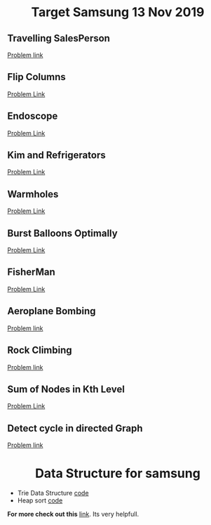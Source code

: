 <h1 align='center'>Target Samsung 13 Nov 2019</h1>

<!-- contest problem solution -->

## Travelling SalesPerson 
[Problem link](https://www.hackerrank.com/contests/target-samsung-13-nov19/challenges/travelling-salesman-4)

## Flip Columns
[Problem Link](https://www.hackerrank.com/contests/target-samsung-13-nov19/challenges/flip-columns)

## Endoscope
[Problem Link](https://www.hackerrank.com/contests/target-samsung-13-nov19/challenges/endoscope)

## Kim and Refrigerators
[Problem Link](https://www.hackerrank.com/contests/target-samsung-13-nov19/challenges/kim-and-refrigerators)

## Warmholes
[Problem Link](https://www.hackerrank.com/contests/target-samsung-13-nov19/challenges/warmholes)

## Burst Balloons Optimally
[Problem Link](https://www.hackerrank.com/contests/target-samsung-13-nov19/challenges/burst-balloons-1)

## FisherMan
[Problem Link](https://www.hackerrank.com/contests/target-samsung-13-nov19/challenges/fisherman/submissions/code/1370941509)

## Aeroplane Bombing
[Problem link](https://www.hackerrank.com/contests/target-samsung-13-nov19/challenges/aeroplane-bombing)

## Rock Climbing
[Problem link](https://www.hackerrank.com/contests/target-samsung-13-nov19/challenges/rock-climbing)

## Sum of Nodes in Kth Level
[Problem Link](https://www.hackerrank.com/contests/target-samsung-13-nov19/challenges/sum-of-nodes-in-kth-level)

## Detect cycle in directed Graph
[Problem link](https://www.hackerrank.com/contests/target-samsung-13-nov19/challenges/detect-cycle-in-directed-graph)

<!-- some Data structure topic for samsung -->

<h1 align='center'>Data Structure for samsung</h1>

- Trie Data Structure [code]()
- Heap sort [code]()


**For more check out this**
[link](https://github.com/twowaits/SDE-Interview-Questions/tree/master/Samsung). Its very helpfull.